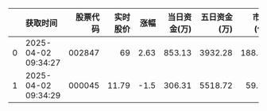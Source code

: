 |    | 获取时间                |   股票代码 |   实时股价 |    涨幅 |   当日资金(万) |   五日资金(万) |   市值(亿) |   流通市值(亿) |   换手率 |
|---:|:--------------------|-------:|-------:|------:|----------:|----------:|--------:|----------:|------:|
|  0 | 2025-04-02 09:34:27 | 002847 |  69    |  2.63 |    853.13 |   3932.28 |  188.25 |    168.86 |  0.36 |
|  1 | 2025-04-02 09:34:29 | 000045 |  11.79 | -1.5  |    306.31 |   5518.72 |   59.72 |     53.88 |  0.44 |